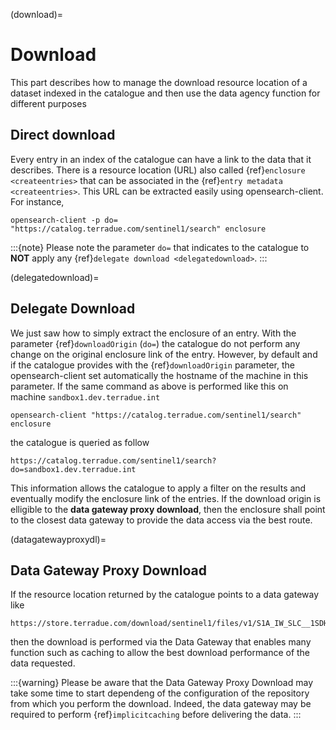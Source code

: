 (download)=

# Download

This part describes how to manage the download resource location of a dataset indexed in the catalogue and then use the data agency function for different purposes

## Direct download

Every entry in an index of the catalogue can have a link to the data that it describes. There is a resource location (URL) also called {ref}`enclosure <createentries>` that can be associated in the {ref}`entry metadata <createentries>`. This URL can be extracted easily using opensearch-client. For instance,

```console
opensearch-client -p do= "https://catalog.terradue.com/sentinel1/search" enclosure
```

:::{note}
Please note the parameter `do=` that indicates to the catalogue to **NOT** apply any {ref}`delegate download <delegatedownload>`.
:::

(delegatedownload)=

## Delegate Download

We just saw how to simply extract the enclosure of an entry. With the parameter {ref}`downloadOrigin` (`do=`) the catalogue do not perform any change on the original enclosure link of the entry. However, by default and if the catalogue provides with the {ref}`downloadOrigin` parameter, the opensearch-client set automatically the hostname of the machine in this parameter. If the same command as above is performed like this on machine `sandbox1.dev.terradue.int`

```console
opensearch-client "https://catalog.terradue.com/sentinel1/search" enclosure
```

the catalogue is queried as follow

```console
https://catalog.terradue.com/sentinel1/search?do=sandbox1.dev.terradue.int
```

This information allows the catalogue to apply a filter on the results and eventually modify the enclosure link of the entries. If the download origin is elligible to the **data gateway proxy download**, then the enclosure shall point to the closest data gateway to provide the data access via the best route.

(datagatewayproxydl)=

## Data Gateway Proxy Download

If the resource location returned by the catalogue points to a data gateway like

```console
https://store.terradue.com/download/sentinel1/files/v1/S1A_IW_SLC__1SDH_20160915T090555_20160915T090624_013061_014B4B_4793
```

then the download is performed via the Data Gateway that enables many function such as caching to allow the best download performance of the data requested.

:::{warning}
Please be aware that the Data Gateway Proxy Download may take some time to start dependeng of the configuration of the repository from which you perform the download. Indeed, the data gateway may be required to perform {ref}`implicitcaching` before delivering the data.
:::
